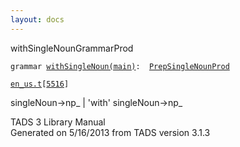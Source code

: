 ```yaml
---
layout: docs
---
```

<span class="title">withSingleNoun</span><span class="type">GrammarProd</span>

`grammar `<span class="classExtLink">[`withSingleNoun(main)`](../object/withSingleNoun(main).html)</span>` :   `[`PrepSingleNounProd`](../object/PrepSingleNounProd.html)

[`en_us.t`](../file/en_us.t.html)`[`[`5516`](../source/en_us.t.html#5516)`]`



singleNoun-\>np\_ \| 'with' singleNoun-\>np\_





TADS 3 Library Manual  
Generated on 5/16/2013 from TADS version 3.1.3


